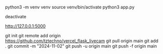 python3 -m venv venv
source venv/bin/activate
python3 app.py

deactivate

http://127.0.0.1:5000





git init
git remote add origin https://github.com/tztechno/vercel_flask_livecam
git pull origin main 
git add .
git commit -m "2024-11-02"
git push -u origin main
git push -f origin main
